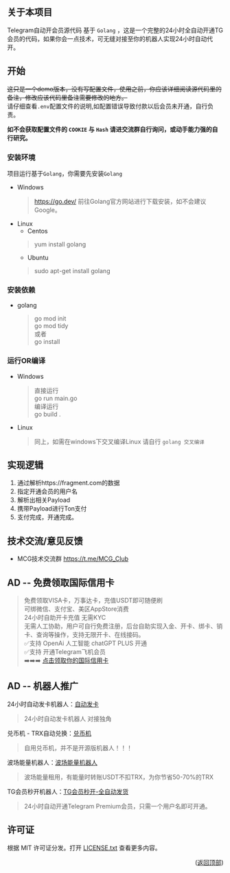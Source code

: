## 关于本项目

 Telegram自动开会员源代码 基于 `Golang` ，这是一个完整的24小时全自动开通TG会员的代码，如果你会一点技术，可无缝对接至你的机器人实现24小时自动代开。

## 开始
~~这只是一个demo版本，没有写配置文件，使用之前，你应该详细阅读源代码里的备注，修改应该代码里备注需要修改的地方。~~  
请仔细查看`.env`配置文件的说明,如配置错误导致付款以后会员未开通，自行负责。

**如不会获取配置文件的 `COOKIE` 与 `Hash` 请进交流群自行询问，或动手能力强的自行研究。**

### 安装环境
项目运行基于`Golang`，你需要先安装`Golang`

+ Windows
  > https://go.dev/ 前往Golang官方网站进行下载安装，如不会建议Google。
+ Linux
   - Centos  
  > yum install golang
  - Ubuntu  
  > sudo apt-get install golang

### 安装依赖

+ golang  
    >   go mod init   
        go mod tidy   
        或者  
        go install

### 运行OR编译
+ Windows
  > 直接运行  
    go run main.go  
    编译运行  
    go build .
+ Linux
  > 同上，如需在windows下交叉编译Linux 请自行 `golang 交叉编译`


## 实现逻辑

1. 通过解析https://fragment.com的数据
2. 指定开通会员的用户名
3. 解析出相关Payload
4. 携带Payload进行Ton支付
5. 支付完成，开通完成。

## 技术交流/意见反馈

+ MCG技术交流群 https://t.me/MCG_Club

## AD -- 免费领取国际信用卡
>免费领取VISA卡，万事达卡，充值USDT即可随便刷  
可绑微信、支付宝、美区AppStore消费  
24小时自助开卡充值 无需KYC  
无需人工协助，用户可自行免费注册，后台自助实现入金、开卡、绑卡、销卡、查询等操作，支持无限开卡、在线接码。  
✅支持 OpenAi 人工智能 chatGPT PLUS 开通   
✅支持 开通Telegram飞机会员  
➡️➡️➡️ [点击领取你的国际信用卡](https://t.me/EKaPayBot?start=FV6S5XHT9H)

## AD -- 机器人推广

24小时自动发卡机器人：[自动发卡](https://t.me/fakatestbot)
> 24小时自动发卡机器人 对接独角

兑币机 - TRX自动兑换：[兑币机](https://t.me/ConvertTrxBot)
> 自用兑币机，并不是开源版机器人！！！

波场能量机器人：[波场能量机器人](https://t.me/BuyEnergysBot)
> 波场能量租用，有能量时转账USDT不扣TRX，为你节省50-70%的TRX

TG会员秒开机器人：[TG会员秒开-全自动发货](https://t.me/BuySvipBot)
> 24小时自动开通Telegram Premium会员，只需一个用户名即可开通。

## 许可证

根据 MIT 许可证分发。打开 [LICENSE.txt](LICENSE.txt) 查看更多内容。


<p align="right">(<a href="#top">返回顶部</a>)</p>
